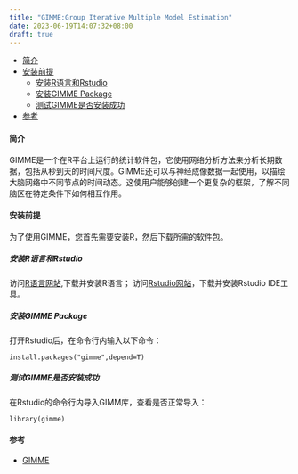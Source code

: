 ```yaml
---
title: "GIMME:Group Iterative Multiple Model Estimation"
date: 2023-06-19T14:07:32+08:00
draft: true
---
```


- [简介](#简介)
- [安装前提](#安装前提)
  - [安装R语言和Rstudio](#安装r语言和rstudio)
  - [安装GIMME Package](#安装gimme-package)
  - [测试GIMME是否安装成功](#测试gimme是否安装成功)
- [参考](#参考)


#### 简介
GIMME是一个在R平台上运行的统计软件包，它使用网络分析方法来分析长期数据，包括从秒到天的时间尺度。GIMME还可以与神经成像数据一起使用，以描绘大脑网络中不同节点的时间动态。这使用户能够创建一个更复杂的框架，了解不同脑区在特定条件下如何相互作用。

#### 安装前提
为了使用GIMME，您首先需要安装R，然后下载所需的软件包。

##### 安装R语言和Rstudio
访问[R语言网站](https://cran.rstudio.com/),下载并安装R语言；
访问[Rstudio网站](https://www.rstudio.com/products/rstudio/download/)，下载并安装Rstudio IDE工具。

##### 安装GIMME Package
打开Rstudio后，在命令行内输入以下命令：
```
install.packages("gimme",depend=T)
```

##### 测试GIMME是否安装成功
在Rstudio的命令行内导入GIMM库，查看是否正常导入：
```
library(gimme)
```


#### 参考
- [GIMME](https://andysbrainbook.readthedocs.io/en/latest/Statistics/GIMME.html)